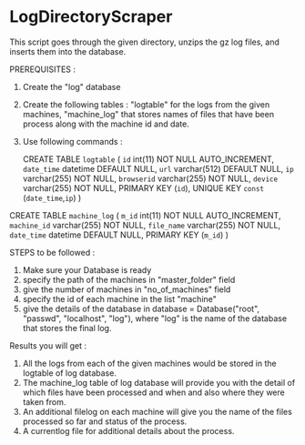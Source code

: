 # LogDirectoryScraper
This script goes through the given directory, unzips the gz log files, and inserts them into the database.

PREREQUISITES :

1) Create the "log" database
2) Create the following tables : "logtable" for the logs from the given machines, "machine_log" that stores names of files that have been process along with the machine id and date.
3) Use following commands :

   CREATE TABLE `logtable` (
  `id` int(11) NOT NULL AUTO_INCREMENT,
  `date_time` datetime DEFAULT NULL,
  `url` varchar(512) DEFAULT NULL,
  `ip` varchar(255) NOT NULL,
  `browserid` varchar(255) NOT NULL,
  `device` varchar(255) NOT NULL,
  PRIMARY KEY (`id`),
  UNIQUE KEY `const` (`date_time`,`ip`)
)

CREATE TABLE `machine_log` (
  `m_id` int(11) NOT NULL AUTO_INCREMENT,
  `machine_id` varchar(255) NOT NULL,
  `file_name` varchar(255) NOT NULL,
  `date_time` datetime DEFAULT NULL,
  PRIMARY KEY (`m_id`)
)​

STEPS to be followed :
1) Make sure your Database is ready
2) specify the path of the machines in "master_folder" field
3) give the number of machines in "no_of_machines" field
4) specify the id of each machine in the list "machine"
5) give the details of the database in database = Database("root", "passwd", "localhost", "log"), where "log" is the name of the database that stores the final log.

Results you will get :
1) All the logs from each of the given machines would be stored in the logtable of log database.
2) The machine_log table of log database will provide you with the detail of which files have been processed and when and also where they were taken from.
3) An additional filelog on each machine will give you the name of the files processed so far and status of the process.
4) A currentlog file for additional details about the process.
